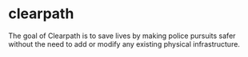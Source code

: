 # clearpath
The goal of Clearpath is to save lives by making police pursuits safer without the need to add or modify any existing physical infrastructure.
